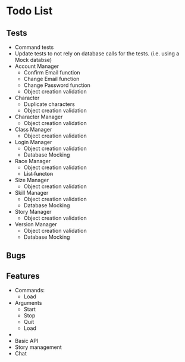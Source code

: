 Todo List
======

Tests
------

* Command tests
* Update tests to not rely on database calls for the tests. (i.e. using a Mock databse)
* Account Manager
	* Confirm Email function
	* Change Email function
	* Change Password function
	* Object creation validation
* Character
	* Duplicate characters
	* Object creation validation
* Character Manager
	* Object creation validation
* Class Manager
	* Object creation validation
* Login Manager
	* Object creation validation
	* Database Mocking
* Race Manager
	* Object creation validation
	* ~~List functon~~
* Size Manager
	* Object creation validation
* Skill Manager
	* Object creation validation
	* Database Mocking
* Story Manager
	* Object creation validation
* Version Manager
	* Object creation validation
	* Database Mocking

Bugs
------



Features
------

* Commands:
  * Load
* Arguments
  * Start
  * Stop
  * Quit
  * Load
* 
* Basic API
* Story management
* Chat
